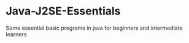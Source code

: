 # Java-J2SE-Essentials
Some essential basic programs in java for beginners and intermediate learners
